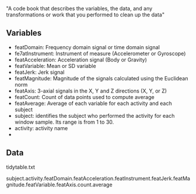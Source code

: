  "A code book that describes the variables, the data, and any transformations or work that you performed to clean up the data"
 
 Variables
 ---------
 
* featDomain: Frequency domain signal or time domain signal
* fe7atInstrument: Instrument of measure (Accelerometer or Gyroscope)
* featAcceleration: Acceleration signal (Body or Gravity)
* featVariable: Mean or SD variable
* featJerk: Jerk signal
* featMagnitude: Magnitude of the signals calculated using the Euclidean norm
* featAxis: 3-axial signals in the X, Y and Z directions (X, Y, or Z)
* featCount: Count of data points used to compute average
* featAverage: Average of each variable for each activity and each subject
* subject: identifies the subject who performed the activity for each window sample. Its range is from 1 to 30.
* activity: activity name
* 

Data
-----
tidytable.txt

subject.activity.featDomain.featAcceleration.featInstrument.featJerk.featMagnitude.featVariable.featAxis.count.average
